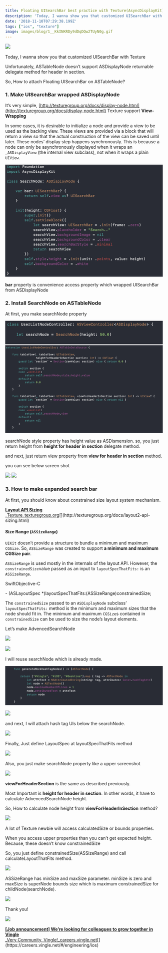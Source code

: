 ```yaml
---
title: Floating UISearchBar best practice with Texture(AsyncDisplayKit)
description: 'Today, I wanna show you that customized UISearchBar with Texture'
date: '2018-11-10T07:29:38.199Z'
tags: ["ios", "texture"]
image: images/blog/1__KkINKRDy9dDqDQw2TUyN0g.gif
---
```


![](/images/blog/1__KkINKRDy9dDqDQw2TUyN0g.gif)

Today, I wanna show you that customized UISearchBar with Texture

Unfortunately, ASTableNode doesn’t support ASDisplayNode returnable delegate method for header in section.

So, How to attach Floating UISearchBar on ASTableNode?

### 1\. Make UISearchBar wrapped ASDisplayNode

It’s very simple, [http://texturegroup.org/docs/display-node.html](http://texturegroup.org/docs/display-node.html) Texture support **View-Wrapping**

In some cases, it is desirable to initialize a node and provide a view to be used as the backing view. These views are provided via a block that will return a view so that the actual construction of the view can be saved until later. These nodes’ display step happens synchronously. This is because a node can only be asynchronously displayed when it wraps an `_ASDisplayView` (the internal view subclass), not when it wraps a plain `UIView`.

![](/images/blog/1__CxwJdd__jPG2RkawYndIYjg.png)

**bar** property is convenience access property which wrapped UISearchBar from ASDisplayNode

### 2\. Install SearchNode on ASTableNode

At first, you make searchNode property

![](/images/blog/1__bu3ya0oyfdRkCCWRu6yBvw.png)
![](/images/blog/1__jB__Vr5LDkrls3Dt83I9qNA.png)

searchNode style property has height value as ASDismension. so, you just return height from **height for header in section** delegate method.

and next, just return view property from **view for header in section** method.

you can see below screen shot

![](/images/blog/1__eBbZgmGnsaOZS4JJbzwuow.png)
![](/images/blog/1__fGDln9hPaLG22dDSiQQ0Fw.png)

### 3\. How to make expanded search bar

At first, you should know about constrained size layout system mechanism.

[**Layout API Sizing**  
_Texture_texturegroup.org](http://texturegroup.org/docs/layout2-api-sizing.html "http://texturegroup.org/docs/layout2-api-sizing.html")[](http://texturegroup.org/docs/layout2-api-sizing.html)

#### Size Range (`ASSizeRange`)

`UIKit` doesn’t provide a structure to bundle a minimum and maximum `CGSize`. So, `ASSizeRange` was created to support **a minimum and maximum CGSize pair**.

`ASSizeRange` is used mostly in the internals of the layout API. However, the `constrainedSize`value passed as an input to `layoutSpecThatFits:` is an `ASSizeRange`.

SwiftObjective-C

\- (ASLayoutSpec \*)layoutSpecThatFits:(ASSizeRange)constrainedSize;

The `constrainedSize` passed to an `ASDisplayNode` subclass’ `layoutSpecThatFits:` method is the minimum and maximum sizes that the node should fit in. The minimum and maximum `CGSize`s contained in `constrainedSize` can be used to size the node’s layout elements.

Let’s make AdvencedSearchNode

![](/images/blog/1__Cl2knL7ugO271Puv__svZLA.png)

![](/images/blog/1__H4L__UjIlMLMmMS8y4RRlbQ.png)

I will reuse searchNode which is already made.

![](/images/blog/1__NnsVNGCraRQltsPd9YdQow.png)

![](/images/blog/1__8nj4hLUBOlp25xHsxUNnRg.png)

and next, I will attach hash tag UIs below the searchNode.

![](/images/blog/1__0qiGUEYHguIQb9gj__oYldw.png)

Finally, Just define LayoutSpec at layoutSpecThatFits method

![](/images/blog/1__o2xdLYNliAWrsKYtl2YVBw.png)

Also, you just make searchNode property like a upper screenshot

![](/images/blog/1__UQPPCO0QtjWnxuHAbA3cTw.png)

**viewForHeaderSection** is the same as described previously.

Most Important is **height for header in section**. In other words, it have to calculate AdvencedSearchNode height.

So, How to calculate node height from **viewForHeaderInSection** method?

![](/images/blog/1__nNyPpEu2oFtzhGIO6Dg8Yw.png)

A lot of Texture newbie will access calculatedSize or bounds properties.

When you access upper properties than you can’t get expected height. Because, these doesn’t know constrainedSize

So, you just define constrainedSize(ASSizeRange) and call calculateLayoutThatFits method.

![](/images/blog/1__3Z1zJwiyrJ7w__yTNQJntXA.png)

ASSizeRange has minSize and maxSize parameter. minSize is zero and maxSize is superNode bounds size which is maximum constrainedSize for childNode(searchNode).

![](/images/blog/1__KkINKRDy9dDqDQw2TUyN0g.gif)

Thank you!

![](/images/blog/1__Z____kOz__uzBDl5z4w6RzJBg.png)

[**\[Job announcement\] We’re looking for colleagues to grow together in Vingle**  
_Very Community, Vingle!_careers.vingle.net](https://careers.vingle.net/#/engineering/ios "https://careers.vingle.net/#/engineering/ios")[](https://careers.vingle.net/#/engineering/ios)